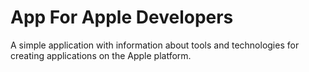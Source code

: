 #  App For Apple Developers

A simple application with information about tools and technologies for creating applications on the Apple platform.

